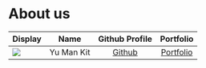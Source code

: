 # About us

Display |    Name    | Github Profile | Portfolio 
--------|:----------:|:--------------:|:---------:
![](https://via.placeholder.com/100.png?text=Photo) | Yu Man Kit | [Github](https://github.com/Toby-Yu) | [Portfolio](docs/team/toby-yu.md)
